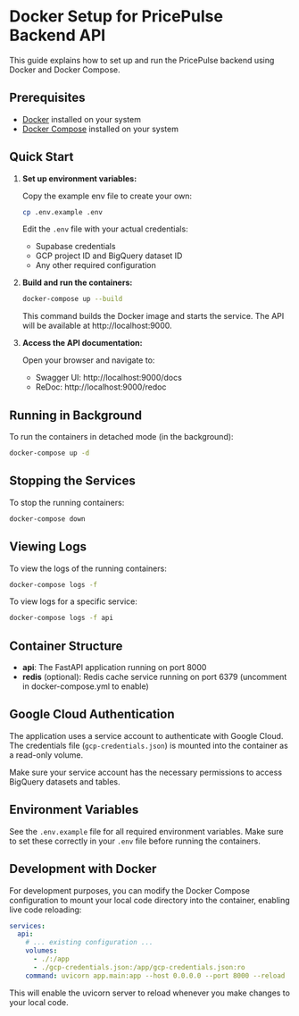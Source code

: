 # Docker Setup for PricePulse Backend API

This guide explains how to set up and run the PricePulse backend using Docker and Docker Compose.

## Prerequisites

- [Docker](https://docs.docker.com/get-docker/) installed on your system
- [Docker Compose](https://docs.docker.com/compose/install/) installed on your system

## Quick Start

1. **Set up environment variables:**

   Copy the example env file to create your own:

   ```bash
   cp .env.example .env
   ```

   Edit the `.env` file with your actual credentials:

   - Supabase credentials
   - GCP project ID and BigQuery dataset ID
   - Any other required configuration

2. **Build and run the containers:**

   ```bash
   docker-compose up --build
   ```

   This command builds the Docker image and starts the service. The API will be available at http://localhost:9000.

3. **Access the API documentation:**

   Open your browser and navigate to:

   - Swagger UI: http://localhost:9000/docs
   - ReDoc: http://localhost:9000/redoc

## Running in Background

To run the containers in detached mode (in the background):

```bash
docker-compose up -d
```

## Stopping the Services

To stop the running containers:

```bash
docker-compose down
```

## Viewing Logs

To view the logs of the running containers:

```bash
docker-compose logs -f
```

To view logs for a specific service:

```bash
docker-compose logs -f api
```

## Container Structure

- **api**: The FastAPI application running on port 8000
- **redis** (optional): Redis cache service running on port 6379 (uncomment in docker-compose.yml to enable)

## Google Cloud Authentication

The application uses a service account to authenticate with Google Cloud. The credentials file (`gcp-credentials.json`) is mounted into the container as a read-only volume.

Make sure your service account has the necessary permissions to access BigQuery datasets and tables.

## Environment Variables

See the `.env.example` file for all required environment variables. Make sure to set these correctly in your `.env` file before running the containers.

## Development with Docker

For development purposes, you can modify the Docker Compose configuration to mount your local code directory into the container, enabling live code reloading:

```yaml
services:
  api:
    # ... existing configuration ...
    volumes:
      - ./:/app
      - ./gcp-credentials.json:/app/gcp-credentials.json:ro
    command: uvicorn app.main:app --host 0.0.0.0 --port 8000 --reload
```

This will enable the uvicorn server to reload whenever you make changes to your local code.
